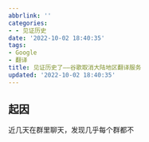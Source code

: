 ```yaml
---
abbrlink: ''
categories:
- - 见证历史
date: '2022-10-02 18:40:35'
tags:
- Google
- 翻译
title: 见证历史了——谷歌取消大陆地区翻译服务
updated: '2022-10-02 18:40:35'
---
```


## 起因

近几天在群里聊天，发现几乎每个群都不
